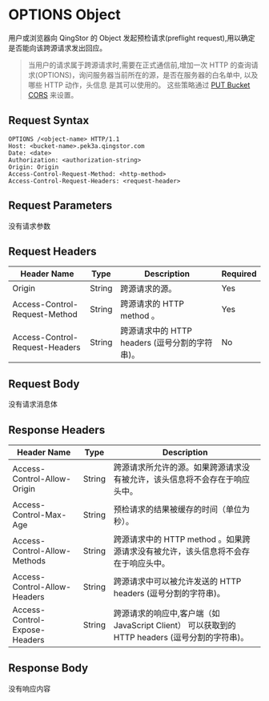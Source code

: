 ---
---

# OPTIONS Object

用户或浏览器向 QingStor 的 Object 发起预检请求(preflight request),用以确定是否能向该跨源请求发出回应。

> 当用户的请求属于跨源请求时,需要在正式通信前,增加一次 HTTP 的查询请求(OPTIONS)，询问服务器当前所在的源，是否在服务器的白名单中, 以及哪些 HTTP 动作，头信息 是其可以使用的。 这些策略通过 [PUT Bucket CORS](../bucket/cors/put_cors.html#object-storage-api-put-bucket-cors) 来设置。

## Request Syntax

```http
OPTIONS /<object-name> HTTP/1.1
Host: <bucket-name>.pek3a.qingstor.com
Date: <date>
Authorization: <authorization-string>
Origin: Origin
Access-Control-Request-Method: <http-method>
Access-Control-Request-Headers: <request-header>
```

## Request Parameters

没有请求参数

## Request Headers

| Header Name | Type | Description | Required |
| --- | --- | --- | --- |
| Origin | String | 跨源请求的源。 | Yes |
| Access-Control-Request-Method | String | 跨源请求的 HTTP method 。 | Yes |
| Access-Control-Request-Headers | String | 跨源请求中的 HTTP headers (逗号分割的字符串)。 | No |

## Request Body

没有请求消息体

## Response Headers

| Header Name | Type | Description |
| --- | --- | --- |
| Access-Control-Allow-Origin | String | 跨源请求所允许的源。如果跨源请求没有被允许，该头信息将不会存在于响应头中。 |
| Access-Control-Max-Age | String | 预检请求的结果被缓存的时间（单位为秒）。 |
| Access-Control-Allow-Methods | String | 跨源请求中的 HTTP method 。如果跨源请求没有被允许，该头信息将不会存在于响应头中。 |
| Access-Control-Allow-Headers | String | 跨源请求中可以被允许发送的 HTTP headers (逗号分割的字符串)。 |
| Access-Control-Expose-Headers | String | 跨源请求的响应中,客户端（如 JavaScript Client） 可以获取到的 HTTP headers (逗号分割的字符串)。 |

## Response Body

没有响应内容
